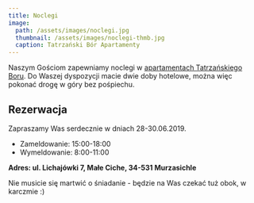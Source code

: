 ```yaml
---
title: Noclegi
image:
  path: /assets/images/noclegi.jpg
  thumbnail: /assets/images/noclegi-thmb.jpg
  caption: Tatrzański Bór Apartamenty
---
```


Naszym Gościom zapewniamy noclegi w [apartamentach Tatrzańskiego Boru](http://www.tatrzanskibor.pl/pensjonat/). Do Waszej dyspozycji macie dwie doby hotelowe, można więc pokonać drogę w góry bez pośpiechu.

## Rezerwacja

Zapraszamy Was serdecznie w dniach 28-30.06.2019.
- Zameldowanie: 15:00-18:00
- Wymeldowanie: 8:00-11:00

**Adres: ul. Lichajówki 7, Małe Ciche, 34-531 Murzasichle**

Nie musicie się martwić o śniadanie - będzie na Was czekać tuż obok, w karczmie :)
